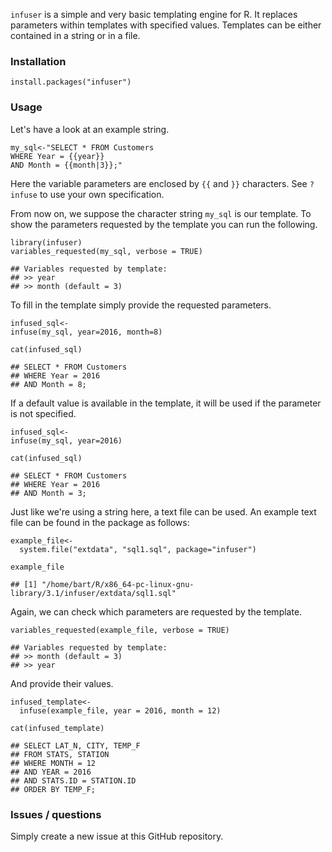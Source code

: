 `infuser` is a simple and very basic templating engine for R. It
replaces parameters within templates with specified values. Templates
can be either contained in a string or in a file.

### Installation

    install.packages("infuser")

### Usage

Let's have a look at an example string.

    my_sql<-"SELECT * FROM Customers
    WHERE Year = {{year}}
    AND Month = {{month|3}};"

Here the variable parameters are enclosed by `{{` and `}}` characters.
See `?infuse` to use your own specification.

From now on, we suppose the character string `my_sql` is our template.
To show the parameters requested by the template you can run the
following.

    library(infuser)
    variables_requested(my_sql, verbose = TRUE)

    ## Variables requested by template:
    ## >> year
    ## >> month (default = 3)

To fill in the template simply provide the requested parameters.

    infused_sql<-
    infuse(my_sql, year=2016, month=8)

    cat(infused_sql)

    ## SELECT * FROM Customers
    ## WHERE Year = 2016
    ## AND Month = 8;

If a default value is available in the template, it will be used if the
parameter is not specified.

    infused_sql<-
    infuse(my_sql, year=2016)

    cat(infused_sql)

    ## SELECT * FROM Customers
    ## WHERE Year = 2016
    ## AND Month = 3;

Just like we're using a string here, a text file can be used. An example
text file can be found in the package as follows:

    example_file<-
      system.file("extdata", "sql1.sql", package="infuser")

    example_file

    ## [1] "/home/bart/R/x86_64-pc-linux-gnu-library/3.1/infuser/extdata/sql1.sql"

Again, we can check which parameters are requested by the template.

    variables_requested(example_file, verbose = TRUE)

    ## Variables requested by template:
    ## >> month (default = 3)
    ## >> year

And provide their values.

    infused_template<-
      infuse(example_file, year = 2016, month = 12)

    cat(infused_template)

    ## SELECT LAT_N, CITY, TEMP_F
    ## FROM STATS, STATION
    ## WHERE MONTH = 12
    ## AND YEAR = 2016
    ## AND STATS.ID = STATION.ID
    ## ORDER BY TEMP_F;

### Issues / questions

Simply create a new issue at this GitHub repository.
